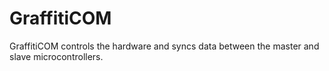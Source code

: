 # GraffitiCOM
GraffitiCOM controls the hardware and syncs data between the master and slave microcontrollers.
